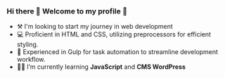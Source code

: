 ### Hi there 👋 Welcome to my profile 💜

- ⚒ I'm looking to start my journey in web development
- 💻 Proficient in HTML and CSS, utilizing preprocessors for efficient styling.
- 🔄 Experienced in Gulp for task automation to streamline development workflow.
- 👨‍🎓 I’m currently learning **JavaScript** and **CMS WordPress**

